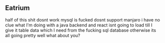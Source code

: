 ## Eatrium 

half of this shit dosnt work 
mysql is fucked dosnt support manjaro 
i have no clue what I'm doing with a java backend 
and react isnt going to load till I give it table data
which I need from the fucking sql database 
otherwise its all going pretty well what about you?